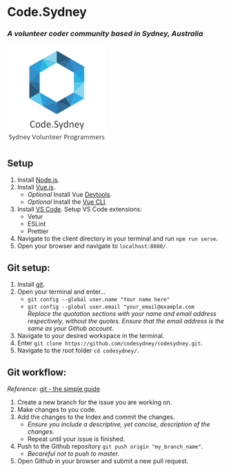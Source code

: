 # Code.Sydney
### *A volunteer coder community based in Sydney, Australia*
![Code.Sydney Logo](_docs/assets/codesydney_logo.png)

## Setup
1. Install [Node.js](https://nodejs.org/en/).
1. Install [Vue.js](https://vuejs.org/v2/guide/installation.html#NPM).
    - *Optional* Install Vue [Devtools](https://vuejs.org/v2/guide/installation.html#Vue-Devtools).
    - *Optional* Install the [Vue CLI](https://cli.vuejs.org/guide/installation.html).
1. Install [VS Code](https://code.visualstudio.com/download).
    Setup VS Code extensions:
    - Vetur
    - ESLint
    - Prettier
1. Navigate to the client directory in your terminal and run `npm run serve`.
1. Open your browser and navigate to `localhost:8080/`.

## Git setup:
1. Install [git](https://git-scm.com/downloads).
1. Open your terminal and enter...
    - `git config --global user.name "Your name here"`
    - `git config --global user.email "your_email@example.com`  
*Replace the quotation sections with your name and email address respectively, without the quotes.
Ensure that the email address is the same as your Github account.*
1. Navigate to your desired workspace in the terminal.
1. Enter `git clone https://github.com/codesydney/codesydney.git`.
1. Navigate to the root folder `cd codesydney/`.

## Git workflow:
*Reference:* [git - the simple guide](https://rogerdudler.github.io/git-guide/)

1. Create a new branch for the issue you are working on.
1. Make changes to you code.
1. Add the changes to the Index and commit the changes.
    - *Ensure you include a descriptive, yet concise, description of the changes.*
    - Repeat until your issue is finished.
1. Push to the Github repository `git push origin "my_branch_name"`.
    - *Becareful not to push to master.*
1. Open Github in your browser and submit a new pull request.
